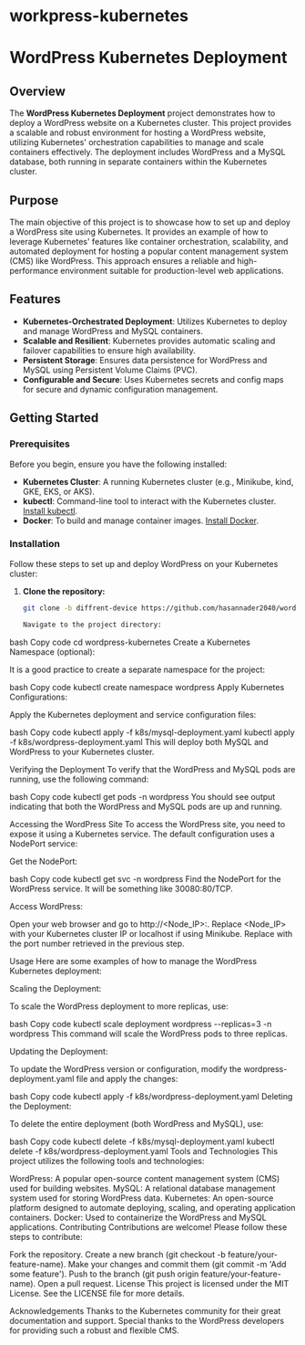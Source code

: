 # workpress-kubernetes



# WordPress Kubernetes Deployment

## Overview

The **WordPress Kubernetes Deployment** project demonstrates how to deploy a WordPress website on a Kubernetes cluster. This project provides a scalable and robust environment for hosting a WordPress website, utilizing Kubernetes' orchestration capabilities to manage and scale containers effectively. The deployment includes WordPress and a MySQL database, both running in separate containers within the Kubernetes cluster.

## Purpose

The main objective of this project is to showcase how to set up and deploy a WordPress site using Kubernetes. It provides an example of how to leverage Kubernetes' features like container orchestration, scalability, and automated deployment for hosting a popular content management system (CMS) like WordPress. This approach ensures a reliable and high-performance environment suitable for production-level web applications.

## Features

- **Kubernetes-Orchestrated Deployment**: Utilizes Kubernetes to deploy and manage WordPress and MySQL containers.
- **Scalable and Resilient**: Kubernetes provides automatic scaling and failover capabilities to ensure high availability.
- **Persistent Storage**: Ensures data persistence for WordPress and MySQL using Persistent Volume Claims (PVC).
- **Configurable and Secure**: Uses Kubernetes secrets and config maps for secure and dynamic configuration management.

## Getting Started

### Prerequisites

Before you begin, ensure you have the following installed:

- **Kubernetes Cluster**: A running Kubernetes cluster (e.g., Minikube, kind, GKE, EKS, or AKS).
- **kubectl**: Command-line tool to interact with the Kubernetes cluster. [Install kubectl](https://kubernetes.io/docs/tasks/tools/install-kubectl/).
- **Docker**: To build and manage container images. [Install Docker](https://www.docker.com/get-started).

### Installation

Follow these steps to set up and deploy WordPress on your Kubernetes cluster:

1. **Clone the repository:**

   ```bash
   git clone -b diffrent-device https://github.com/hasannader2040/wordpress-kubernetes.git

   Navigate to the project directory:

bash
Copy code
cd wordpress-kubernetes
Create a Kubernetes Namespace (optional):

It is a good practice to create a separate namespace for the project:

bash
Copy code
kubectl create namespace wordpress
Apply Kubernetes Configurations:

Apply the Kubernetes deployment and service configuration files:

bash
Copy code
kubectl apply -f k8s/mysql-deployment.yaml
kubectl apply -f k8s/wordpress-deployment.yaml
This will deploy both MySQL and WordPress to your Kubernetes cluster.

Verifying the Deployment
To verify that the WordPress and MySQL pods are running, use the following command:

bash
Copy code
kubectl get pods -n wordpress
You should see output indicating that both the WordPress and MySQL pods are up and running.

Accessing the WordPress Site
To access the WordPress site, you need to expose it using a Kubernetes service. The default configuration uses a NodePort service:

Get the NodePort:

bash
Copy code
kubectl get svc -n wordpress
Find the NodePort for the WordPress service. It will be something like 30080:80/TCP.

Access WordPress:

Open your web browser and go to http://<Node_IP>:<NodePort>. Replace <Node_IP> with your Kubernetes cluster IP or localhost if using Minikube. Replace <NodePort> with the port number retrieved in the previous step.

Usage
Here are some examples of how to manage the WordPress Kubernetes deployment:

Scaling the Deployment:

To scale the WordPress deployment to more replicas, use:

bash
Copy code
kubectl scale deployment wordpress --replicas=3 -n wordpress
This command will scale the WordPress pods to three replicas.

Updating the Deployment:

To update the WordPress version or configuration, modify the wordpress-deployment.yaml file and apply the changes:

bash
Copy code
kubectl apply -f k8s/wordpress-deployment.yaml
Deleting the Deployment:

To delete the entire deployment (both WordPress and MySQL), use:

bash
Copy code
kubectl delete -f k8s/mysql-deployment.yaml
kubectl delete -f k8s/wordpress-deployment.yaml
Tools and Technologies
This project utilizes the following tools and technologies:

WordPress: A popular open-source content management system (CMS) used for building websites.
MySQL: A relational database management system used for storing WordPress data.
Kubernetes: An open-source platform designed to automate deploying, scaling, and operating application containers.
Docker: Used to containerize the WordPress and MySQL applications.
Contributing
Contributions are welcome! Please follow these steps to contribute:

Fork the repository.
Create a new branch (git checkout -b feature/your-feature-name).
Make your changes and commit them (git commit -m 'Add some feature').
Push to the branch (git push origin feature/your-feature-name).
Open a pull request.
License
This project is licensed under the MIT License. See the LICENSE file for more details.

Acknowledgements
Thanks to the Kubernetes community for their great documentation and support.
Special thanks to the WordPress developers for providing such a robust and flexible CMS.

